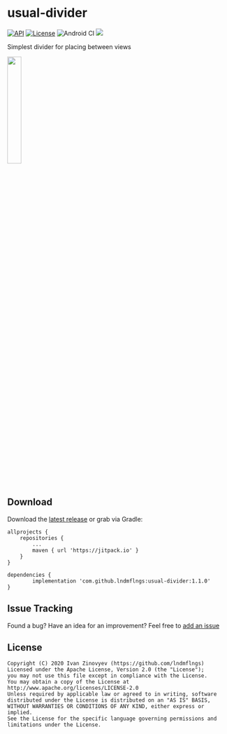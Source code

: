# usual-divider

[![API](https://img.shields.io/badge/API-14%2B-orange.svg)](https://android-arsenal.com/api?level=14)
[![License](https://img.shields.io/badge/license-Apache%202-red.svg?logo=license)](https://www.apache.org/licenses/LICENSE-2.0)
![Android CI](https://github.com/lndmflngs/usual-divider/workflows/Android%20CI/badge.svg?branch=master)
[![](https://jitpack.io/v/lndmflngs/usual-divider.svg)](https://jitpack.io/#lndmflngs/usual-divider)

Simplest divider for placing between views

<img src="https://github.com/lndmflngs/usual-divider/blob/master/screenshot/1.png?raw=true" width="25%" />

## Download
Download the [latest release][1] or grab via Gradle:

```
allprojects {
    repositories {
        ...
        maven { url 'https://jitpack.io' }
    }
}
```
```
dependencies {
        implementation 'com.github.lndmflngs:usual-divider:1.1.0'
}
```

## Issue Tracking
Found a bug? Have an idea for an improvement? Feel free to [add an issue](../../issues)

## License

```
Copyright (C) 2020 Ivan Zinovyev (https://github.com/lndmflngs)
Licensed under the Apache License, Version 2.0 (the "License");
you may not use this file except in compliance with the License.
You may obtain a copy of the License at
http://www.apache.org/licenses/LICENSE-2.0
Unless required by applicable law or agreed to in writing, software
distributed under the License is distributed on an "AS IS" BASIS,
WITHOUT WARRANTIES OR CONDITIONS OF ANY KIND, either express or implied.
See the License for the specific language governing permissions and
limitations under the License.
```

[1]: https://github.com/lndmflngs/usual-divider/releases/latest
